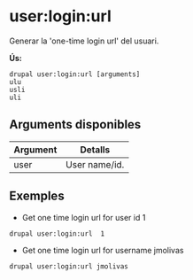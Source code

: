 # user:login:url
Generar la 'one-time login url' del usuari.

**Ús:**
```
drupal user:login:url [arguments]
ulu
usli
uli
```

## Arguments disponibles
Argument | Detalls
---------|-------------
user | User name/id.

## Exemples
* Get one time login url for user id 1
```
drupal user:login:url  1
```
* Get one time login url for username jmolivas
```
drupal user:login:url jmolivas
```
